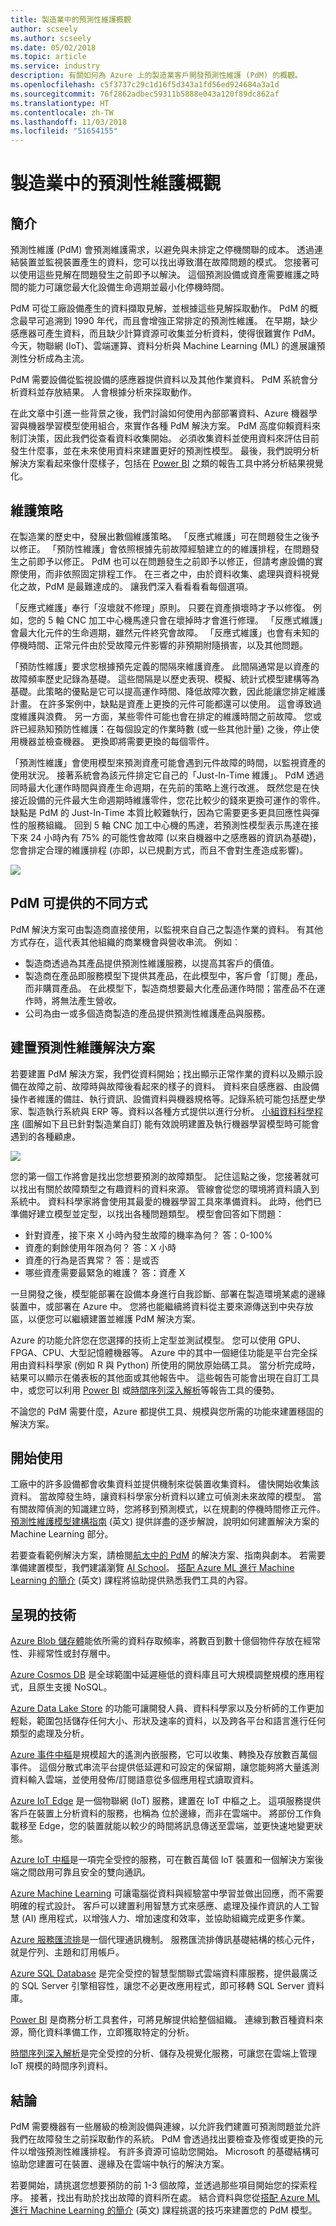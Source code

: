 ```yaml
---
title: 製造業中的預測性維護概觀
author: scseely
ms.author: scseely
ms.date: 05/02/2018
ms.topic: article
ms.service: industry
description: 有關如何為 Azure 上的製造業客戶開發預測性維護 (PdM) 的概觀。
ms.openlocfilehash: c5f3737c29c1d16f5d343a1fd56ed924684a3a1d
ms.sourcegitcommit: 76f2862adbec59311b5888e043a120f89dc862af
ms.translationtype: HT
ms.contentlocale: zh-TW
ms.lasthandoff: 11/03/2018
ms.locfileid: "51654155"
---
```

# <a name="predictive-maintenance-in-manufacturing-overview"></a>製造業中的預測性維護概觀

## <a name="introduction"></a>簡介

預測性維護 (PdM) 會預測維護需求，以避免與未排定之停機關聯的成本。 透過連結裝置並監視裝置產生的資料，您可以找出導致潛在故障問題的模式。 您接著可以使用這些見解在問題發生之前即予以解決。 這個預測設備或資產需要維護之時間的能力可讓您最大化設備生命週期並最小化停機時間。

PdM 可從工廠設備產生的資料擷取見解，並根據這些見解採取動作。 PdM 的概念最早可追溯到 1990 年代，而且會增強正常排定的預測性維護。 在早期，缺少感應器可產生資料，而且缺少計算資源可收集並分析資料，使得很難實作 PdM。 今天，物聯網 (IoT)、雲端運算、資料分析與 Machine Learning (ML) 的進展讓預測性分析成為主流。

PdM 需要設備從監視設備的感應器提供資料以及其他作業資料。 PdM 系統會分析資料並存放結果。 人會根據分析來採取動作。

在此文章中引進一些背景之後，我們討論如何使用內部部署資料、Azure 機器學習與機器學習模型使用組合，來實作各種 PdM 解決方案。 PdM 高度仰賴資料來制訂決策，因此我們從查看資料收集開始。 必須收集資料並使用資料來評估目前發生什麼事，並在未來使用資料來建置更好的預測性模型。 最後，我們說明分析解決方案看起來像什麼樣子，包括在 [Power BI](https://docs.microsoft.com/en-us/power-bi/) 之類的報告工具中將分析結果視覺化。

## <a name="maintenance-strategies"></a>維護策略

在製造業的歷史中，發展出數個維護策略。 「反應式維護」可在問題發生之後予以修正。 「預防性維護」會依照根據先前故障經驗建立的的維護排程，在問題發生之前即予以修正。 PdM 也可以在問題發生之前即予以修正，但請考慮設備的實際使用，而非依照固定排程工作。 在三者之中，由於資料收集、處理與資料視覺化之故，PdM 是最難達成的。 讓我們深入看看看看每個選項。

「反應式維護」奉行「沒壞就不修理」原則。 只要在資產損壞時才予以修復。 例如，您的 5 軸 CNC 加工中心機馬達只會在壞掉時才會進行修理。 「反應式維護」會最大化元件的生命週期，雖然元件終究會故障。 「反應式維護」也會有未知的停機時間、正常元件由於受故障元件影響的非預期附隨損害，以及其他問題。

「預防性維護」要求您根據預先定義的間隔來維護資產。 此間隔通常是以資產的故障頻率歷史記錄為基礎。 這些間隔是以歷史表現、模擬、統計式模型建構等為基礎。此策略的優點是它可以提高運作時間、降低故障次數，因此能讓您排定維護計畫。 在許多案例中，缺點是資產上更換的元件可能都還可以使用。 這會導致過度維護與浪費。 另一方面，某些零件可能也會在排定的維護時間之前故障。 您或許已經熟知預防性維護：在每個設定的作業時數 (或一些其他計量) 之後，停止使用機器並檢查機器。 更換即將需要更換的每個零件。

「預測性維護」會使用模型來預測資產可能會遇到元件故障的時間，以監視資產的使用狀況。 接著系統會為該元件排定它自己的「Just-In-Time 維護」。 PdM 透過同時最大化運作時間與資產生命週期，在先前的策略上進行改進。 既然您是在快接近設備的元件最大生命週期時維護零件，您花比較少的錢來更換可運作的零件。 缺點是 PdM 的 Just-In-Time 本質比較難執行，因為它需要更多更具回應性與彈性的服務組織。 回到 5 軸 CNC 加工中心機的馬達，若預測性模型表示馬達在接下來 24 小時內有 75% 的可能性會故障 (以來自機器中之感應器的資訊為基礎)，您會排定合理的維護排程 (亦即，以已規劃方式，而且不會對生產造成影響)。

 ![](./assets/pdm-assets/maintenancestrategies.png)


## <a name="different-ways-pdm-can-be-offered"></a>PdM 可提供的不同方式

PdM 解決方案可由製造商直接使用，以監視來自自己之製造作業的資料。 有其他方式存在，這代表其他組織的商業機會與營收串流。 例如︰

- 製造商透過為其產品提供預測性維護服務，以提高其客戶的價值。
- 製造商在產品即服務模型下提供其產品，在此模型中，客戶會「訂閱」產品，而非購買產品。 在此模型下，製造商想要最大化產品運作時間；當產品不在運作時，將無法產生營收。
- 公司為由一或多個造商製造的產品提供預測性維護產品與服務。

## <a name="building-a-predictive-maintenance-solution"></a>建置預測性維護解決方案

若要建置 PdM 解決方案，我們從資料開始；找出顯示正常作業的資料以及顯示設備在故障之前、故障時與故障後看起來的樣子的資料。 資料來自感應器、由設備操作者維護的備註、執行資訊、設備資料與機器規格等。記錄系統可能包括歷史學家、製造執行系統與 ERP 等。資料以各種方式提供以進行分析。 [小組資料科學程序](https://docs.microsoft.com/en-us/azure/machine-learning/team-data-science-process/) (圖解如下且已針對製造業自訂) 能有效說明建置及執行機器學習模型時可能會遇到的各種顧慮。

 ![](./assets/pdm-assets/DataScienceDiagram.png)


您的第一個工作將會是找出您想要預測的故障類型。 記住這點之後，您接著就可以找出有關於故障類型之有趣資料的資料來源。 管線會從您的環境將資料讀入到系統中。 資料科學家將會使用其最愛的機器學習工具來準備資料。 此時，他們已準備好建立模型並定型，以找出各種問題類型。 模型會回答如下問題：

- 針對資產，接下來 X 小時內發生故障的機率為何？ 答：0-100%
- 資產的剩餘使用年限為何？ 答：X 小時
- 資產的行為是否異常？ 答：是或否
- 哪些資產需要最緊急的維護？ 答：資產 X

一旦開發之後，模型能部署在設備本身進行自我診斷、部署在製造環境某處的邊緣裝置中，或部署在 Azure 中。 您將也能繼續將資料從主要來源傳送到中央存放區，以便您可以繼續建置並維護 PdM 解決方案。

Azure 的功能允許您在您選擇的技術上定型並測試模型。 您可以使用 GPU、FPGA、CPU、大型記憶體機器等。 Azure 中的其中一個絕佳功能是平台完全採用由資料科學家 (例如 R 與 Python) 所使用的開放原始碼工具。 當分析完成時，結果可以顯示在儀表板的其他面或其他報告中。 這些報告可能會出現在自訂工具中，或您可以利用 [Power BI](https://docs.microsoft.com/en-us/power-bi/) 或[時間序列深入解析](https://docs.microsoft.com/en-us/azure/time-series-insights/)等報告工具的優勢。

不論您的 PdM 需要什麼，Azure 都提供工具、規模與您所需的功能來建置穩固的解決方案。

## <a name="getting-started"></a>開始使用

工廠中的許多設備都會收集資料並提供機制來從裝置收集資料。 儘快開始收集該資料。 當故障發生時，讓資料科學家分析資料以建立可偵測未來故障的模型。 當有關故障偵測的知識建立時，您將移到預測模式，以在規劃的停機時間修正元件。 [預測性維護模型建構指南](https://gallery.azure.ai/Collection/Predictive-Maintenance-Modelling-Guide-1) \(英文\) 提供詳盡的逐步解說，說明如何建置解決方案的 Machine Learning 部分。

若要查看範例解決方案，請檢閱[航太中的 PdM](https://github.com/Azure/cortana-intelligence-predictive-maintenance-aerospace) 的解決方案、指南與劇本。 若需要準備建置模型，我們建議瀏覽 [AI School](https://aischool.microsoft.com/)。 [搭配 Azure ML 進行 Machine Learning 的簡介](https://aischool.microsoft.com/learning-paths/4ZYo4wHJVCsUSAKa2EoAk8) \(英文\) 課程將協助提供熟悉我們工具的內容。

## <a name="technologies-presented"></a>呈現的技術

[Azure Blob 儲存體](https://docs.microsoft.com/en-us/azure/storage/blobs/storage-blobs-introduction)能依所需的資料存取頻率，將數百到數十億個物件存放在經常性、非經常性或封存層中。

[Azure Cosmos DB](https://docs.microsoft.com/en-us/azure/cosmos-db/) 是全球範圍中延遲極低的資料庫且可大規模調整規模的應用程式，且原生支援 NoSQL。

[Azure Data Lake Store](https://docs.microsoft.com/en-us/azure/data-lake-store/) 的功能可讓開發人員、資料科學家以及分析師的工作更加輕鬆，範圍包括儲存任何大小、形狀及速率的資料，以及跨各平台和語言進行任何類型的處理及分析。

[Azure 事件中樞](https://docs.microsoft.com/en-us/azure/event-hubs/)是規模超大的遙測內嵌服務，它可以收集、轉換及存放數百萬個事件。 這個分散式串流平台提供低延遲和可設定的保留期，讓您能夠將大量遙測資料輸入雲端，並使用發佈/訂閱語意從多個應用程式讀取資料。

[Azure IoT Edge](https://docs.microsoft.com/en-us/azure/iot-edge/) 是一個物聯網 (IoT) 服務，建置在 IoT 中樞之上。 這項服務提供客戶在裝置上分析資料的服務，也稱為 位於邊緣，而非在雲端中。 將部份工作負載移至 Edge，您的裝置就能以較少的時間將訊息傳送至雲端，並更快速地變更狀態。

[Azure IoT 中樞](https://docs.microsoft.com/en-us/azure/iot-hub/)是一項完全受控的服務，可在數百萬個 IoT 裝置和一個解決方案後端之間啟用可靠且安全的雙向通訊。

[Azure Machine Learning](https://docs.microsoft.com/en-us/azure/machine-learning/) 可讓電腦從資料與經驗當中學習並做出回應，而不需要明確的程式設計。 客戶可以建置利用智慧方式來感應、處理及操作資訊的人工智慧 (AI) 應用程式，以增強人力、增加速度和效率，並協助組織完成更多作業。

[Azure 服務匯流排](https://docs.microsoft.com/en-us/azure/service-bus/)是一個代理通訊機制。 服務匯流排傳訊基礎結構的核心元件，就是佇列、主題和訂用帳戶。

[Azure SQL Database](https://docs.microsoft.com/en-us/azure/sql-database/) 是完全受控的智慧型關聯式雲端資料庫服務，提供最廣泛的 SQL Server 引擎相容性，讓您不必更改應用程式，即可移轉 SQL Server 資料庫。

[Power BI](https://docs.microsoft.com/en-us/power-bi/) 是商務分析工具套件，可將見解提供給整個組織。 連線到數百種資料來源，簡化資料準備工作，立即獲取特定的分析。

[時間序列深入解析](https://docs.microsoft.com/en-us/azure/time-series-insights/)是完全受控的分析、儲存及視覺化服務，可讓您在雲端上管理 IoT 規模的時間序列資料。

## <a name="conclusion"></a>結論

PdM 需要機器有一些層級的檢測設備與連線，以允許我們建置可預測問題並允許我們在故障發生之前採取動作的系統。 PdM 會透過找出要檢查及修復或更換的元件以增強預測性維護排程。 有許多資源可協助您開始。 Microsoft 的基礎結構可協助您建置可在裝置、邊緣及在雲端中執行的解決方案。 

若要開始，請挑選您想要預防的前 1-3 個故障，並透過那些項目開始您的探索程序。 接著，找出有助於找出故障的資料所在處。 結合資料與您從[搭配 Azure ML 進行 Machine Learning 的簡介](https://aischool.microsoft.com/learning-paths/4ZYo4wHJVCsUSAKa2EoAk8) \(英文\) 課程挑選的技巧來建置您的 PdM 模型。